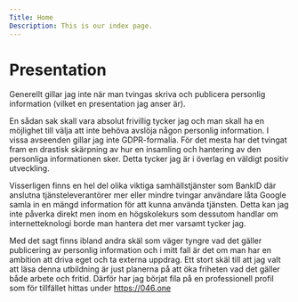 ```yaml
---
Title: Home
Description: This is our index page.
---
```


Presentation
==========================

 Generellt gillar jag inte när man tvingas skriva och publicera personlig information (vilket en presentation jag anser är).

En sådan sak skall vara absolut frivillig tycker jag och man skall ha en möjlighet till välja att inte behöva avslöja någon personlig information.
I vissa avseenden gillar jag inte GDPR-formalia. För det mesta har det tvingat fram en drastisk skärpning av hur en insamling och hantering av den personliga informationen sker. Detta tycker jag är i överlag en väldigt positiv utveckling.

Visserligen finns en hel del olika viktiga samhällstjänster som BankID där anslutna tjänsteleverantörer mer eller mindre tvingar användare låta Google samla in en mängd information för att kunna använda tjänsten. Detta kan jag inte påverka direkt men inom en högskolekurs som dessutom handlar om internetteknologi borde man hantera det mer varsamt tycker jag.

Med det sagt finns ibland andra skäl som väger tyngre vad det gäller publicering av personlig information och i mitt fall är det om man har en ambition att driva eget och ta externa uppdrag.
Ett stort skäl till att jag valt att läsa denna utbildning är just planerna på att öka friheten vad det gäller både arbete och fritid. Därför har jag börjat fila på en professionell profil som för tillfället hittas under https://046.one 
